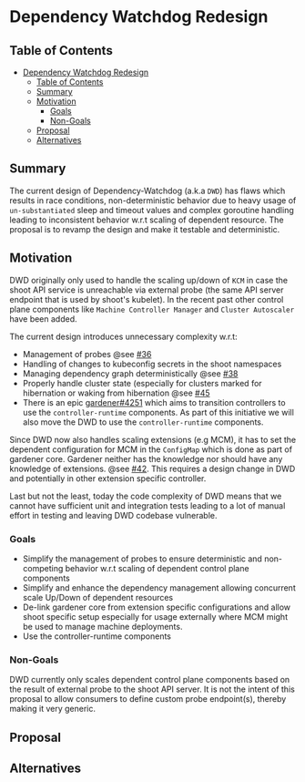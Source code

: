 # Dependency Watchdog Redesign

## Table of Contents

- [Dependency Watchdog Redesign](#dependency-watchdog-redesign)
  - [Table of Contents](#table-of-contents)
  - [Summary](#summary)
  - [Motivation](#motivation)
    - [Goals](#goals)
    - [Non-Goals](#non-goals)
  - [Proposal](#proposal)
  - [Alternatives](#alternatives)

## Summary

The current design of Dependency-Watchdog (a.k.a `DWD`) has flaws which results in race conditions, non-deterministic behavior due to heavy usage of `un-substantiated` sleep and timeout values and complex goroutine handling leading to inconsistent behavior w.r.t scaling of dependent resource. The proposal is to revamp the design and make it testable and deterministic.

## Motivation
DWD originally only used to handle the scaling up/down of `KCM` in case the shoot API service is unreachable via external probe (the same API server endpoint that is used by shoot's kubelet). In the recent past other control plane components like `Machine Controller Manager` and `Cluster Autoscaler` have been added.

The current design introduces unnecessary complexity w.r.t:
* Management of probes @see [#36](https://github.com/gardener/dependency-watchdog/issues/36)
* Handling of changes to kubeconfig secrets in the shoot namespaces
* Managing dependency graph deterministically @see [#38](https://github.com/gardener/dependency-watchdog/issues/38)
* Properly handle cluster state (especially for clusters marked for hibernation or waking from hibernation @see [#45](https://github.com/gardener/dependency-watchdog/issues/45)
* There is an epic [gardener#4251](https://github.com/gardener/gardener/issues/4251) which aims to transition controllers to use the `controller-runtime` components. As part of this initiative we will also move the DWD to use the `controller-runtime` components.

Since DWD now also handles scaling extensions (e.g MCM), it has to set the dependent configuration for MCM in the `ConfigMap` which is done as part of gardener core. Gardener neither has the knowledge nor should have any knowledge of extensions. @see [#42](https://github.com/gardener/dependency-watchdog/issues/42). This requires a design change in DWD and potentially in other extension specific controller.

Last but not the least, today the code complexity of DWD means that we cannot have sufficient unit and integration tests leading to a lot of manual effort in testing and leaving DWD codebase vulnerable.

### Goals

* Simplify the management of probes to ensure deterministic and non-competing behavior w.r.t scaling of dependent control plane components
* Simplify and enhance the dependency management allowing concurrent scale Up/Down of dependent resources
* De-link gardener core from extension specific configurations and allow shoot specific setup especially for usage externally where MCM might be used to manage machine deployments.
* Use the controller-runtime components

### Non-Goals

DWD currently only scales dependent control plane components based on the result of external probe to the shoot API server. It is not the intent of this proposal to allow consumers to define custom probe endpoint(s), thereby making it very generic.

## Proposal

## Alternatives